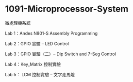 # 1091-Microprocessor-System

微處理機系統

Lab 1：Andes N801-S Assembly Programming

Lab 2：GPIO 實驗 – LED Control

Lab 3：GPIO 實驗（二）– Dip Switch and 7-Seg Control

Lab 4：Key_Matrix 控制實驗

Lab 5： LCM 控制實驗 – 文字走馬燈